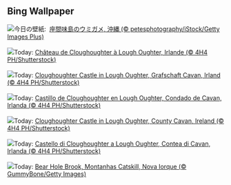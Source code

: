 ## Bing Wallpaper
![](https://www.bing.com/th?id=OHR.MarineDay2023_JA-JP7484364460_UHD.jpg&w=1000)今日の壁紙: &nbsp;[座間味島のウミガメ, 沖縄 (© petesphotography/iStock/Getty Images Plus)](https://www.bing.com/th?id=OHR.MarineDay2023_JA-JP7484364460_UHD.jpg)
<br><br/>
![](https://www.bing.com/th?id=OHR.CavanCastle_FR-FR1987421651_UHD.jpg&w=1000)Today: [Château de Cloughoughter à Lough Oughter, Irlande (© 4H4 PH/Shutterstock)](https://www.bing.com/th?id=OHR.CavanCastle_FR-FR1987421651_UHD.jpg)
<br><br/>
![](https://www.bing.com/th?id=OHR.CavanCastle_DE-DE6494327966_UHD.jpg&w=1000)Today: [Cloughoughter Castle in Lough Oughter, Grafschaft Cavan, Irland (© 4H4 PH/Shutterstock)](https://www.bing.com/th?id=OHR.CavanCastle_DE-DE6494327966_UHD.jpg)
<br><br/>
![](https://www.bing.com/th?id=OHR.CavanCastle_ES-ES3384324350_UHD.jpg&w=1000)Today: [Castillo de Cloughoughter en Lough Oughter, Condado de Cavan, Irlanda (© 4H4 PH/Shutterstock)](https://www.bing.com/th?id=OHR.CavanCastle_ES-ES3384324350_UHD.jpg)
<br><br/>
![](https://www.bing.com/th?id=OHR.CavanCastle_EN-GB6074228510_UHD.jpg&w=1000)Today: [Cloughoughter Castle in Lough Oughter, County Cavan, Ireland (© 4H4 PH/Shutterstock)](https://www.bing.com/th?id=OHR.CavanCastle_EN-GB6074228510_UHD.jpg)
<br><br/>
![](https://www.bing.com/th?id=OHR.CavanCastle_IT-IT1212756093_UHD.jpg&w=1000)Today: [Castello di Cloughoughter a Lough Oughter, Contea di Cavan, Irlanda (© 4H4 PH/Shutterstock)](https://www.bing.com/th?id=OHR.CavanCastle_IT-IT1212756093_UHD.jpg)
<br><br/>
![](https://www.bing.com/th?id=OHR.BearHoleBrook_PT-BR3089984562_UHD.jpg&w=1000)Today: [Bear Hole Brook, Montanhas Catskill, Nova Iorque (© GummyBone/Getty Images)](https://www.bing.com/th?id=OHR.BearHoleBrook_PT-BR3089984562_UHD.jpg)
<br><br/>
